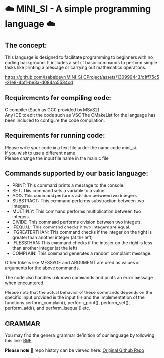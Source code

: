 
# ☁️ MINI_SI - A simple programming language ☁️ 
## The concept:
This language is designed to facilitate programming to beginners with no coding background. It includes a set of basic commands to perform simple tasks like printing a message or carrying out mathematics operations. 


https://github.com/isabeldevr/MINI_SI_CProject/assets/130999443/c1ff75c5-21e8-4bf1-be3a-d084ab5534cd

## Requirements for compiling code:
C compiler (Such as GCC provided by MSyS2) \
Any IDE to edit the code such as VSC
The CMakeList for the language has been included to configure the code compilation.

## Requirements for running code:
Please write your code in a text file under the name code.mini_si. \
If you wish to use a different name \
Please change the input  file name in the main.c file.

## Commands supported by our basic language:
  * PRINT: This command prints a message to the console.
  * SET: This command sets a variable to a value.
  * ADD: This command performs addition between two integers.
  * SUBSTRACT: This command performs substraction between two integers.
  * MULTIPLY: This command performs multiplication between two integers.
  * DIVIDE: This command performs division between two integers.
  * IFEQUAL: This command checks if two integers are equal.
  * IFGREATERTHAN: This command checks if the integer on the right is greater than another integer (at the left)
  * IFLESSTHAN: This command checks if the integer on the right is less than another integer (at the left)
  * COMPLAIN: This command generates a random complaint message.

Other tokens like MESSAGE and ARGUMENT are used as values or arguments for the above commands.

The code also handles unknown commands and prints an error message when encountered.

Please note that the actual behavior of these commands depends on the specific input provided in the input file and 
the implementation of the functions perform_complain(), perform_print(), perform_set(), perform_add(), and perform_isequal() etc.

## GRAMMAR 
You may find the general grammar definition of our language by following this link:
[BNF](https://bnfplayground.pauliankline.com/?bnf=%3Cprogram%3E%20%3A%3A%3D%20%3Cstatement%3E%20(%22%5Cn%22%20%3Cstatement%3E)*%0A%0A%3Cstatement%3E%20%3A%3A%3D%20%22PRINT%22%20%22%20%22%20%22(%22%20%3Cexpression%3E%20%22)%22%0A%20%20%20%20%20%20%20%20%20%20%20%20%20%7C%20%22SET%22%20%22%20%22%20%22(%22%20%3Cvariable%3E%20%20%22%2C%20%22%20%3Cexpression%3E%20%22)%22%0A%20%20%20%20%20%20%20%20%20%20%20%20%20%7C%20%22ADD%22%20%22%20%22%20%22(%22%20%3Cexpression%3E%20%22%2C%20%22%20%3Cexpression%3E%20%22)%22%0A%20%20%20%20%20%20%20%20%20%20%20%20%20%7C%20%22SUBSTRACT%22%20%22%20%22%20%22(%22%20%3Cexpression%3E%20%22%2C%20%22%20%3Cexpression%3E%20%22)%22%0A%20%20%20%20%20%20%20%20%20%20%20%20%20%7C%20%22MULTIPLY%22%20%22%20%22%20%22(%22%20%3Cexpression%3E%20%22%2C%20%22%20%3Cexpression%3E%20%22)%22%0A%20%20%20%20%20%20%20%20%20%20%20%20%20%7C%20%22DIVIDE%22%20%22%20%22%20%22(%22%20%3Cexpression%3E%20%22%2C%20%22%20%3Cexpression%3E%20%22)%22%0A%20%20%20%20%20%20%20%20%20%20%20%20%20%7C%20%22IFEQUAL%22%20%22%20%22%20%22(%22%20%3Cexpression%3E%20%22%2C%20%22%20%3Cexpression%3E%20%22)%22%0A%20%20%20%20%20%20%20%20%20%20%20%20%20%7C%20%22IFGREATERTHAN%22%20%22%20%22%20%22(%22%20%3Cexpression%3E%20%22%2C%20%22%20%3Cexpression%3E%20%22)%22%0A%20%20%20%20%20%20%20%20%20%20%20%20%20%7C%20%22IFLESSTHAN%22%20%22%20%22%20%22(%22%20%3Cexpression%3E%20%22%2C%22%20%3Cexpression%3E%20%22)%22%0A%20%20%20%20%20%20%20%20%20%20%20%20%20%7C%20%22COMPLAIN%22%0A%0A%3Cexpression%3E%20%3A%3A%3D%20%3Cterm%3E%20(%20%22%2C%22%20%22%20%22%20%3Cterm%3E)*%0A%0A%3Cterm%3E%20%3A%3A%3D%20%3Cfactor%3E%0A%0A%3Cfactor%3E%20%3A%3A%3D%20%3Cvariable%3E%0A%20%20%20%20%20%20%20%20%20%20%7C%20%3Cnumber%3E%0A%20%20%20%20%20%20%20%20%20%20%7C%20%22(%22%20%3Cexpression%3E%20%22)%22%0A%20%20%20%20%20%20%20%20%20%20%7C%20%22%5C%22%22%20%3Cstring%3E%20%22%5C%22%22%0A%0A%3Cstring%3E%20%3A%3A%3D%20%3Cchar%3E*%0A%3Cchar%3E%20%20%20%3A%3A%3D%20%22%5C%5C%22%20%7C%20%22%5C%22%22%20%7C%20%22%5Cn%22%20%7C%20%3Cletter%3E%20%7C%20%22%20%22%0A%0A%3Cvariable%3E%20%3A%3A%3D%20%3Cletter%3E%2B%0A%0A%3Cnumber%3E%20%3A%3A%3D%20%3Cdigit%3E%2B%0A%0A%3Cletter%3E%20%3A%3A%3D%20%22A%22%20%7C%20%22B%22%20%7C%20%5Ba-z%5D%20%7C%20%5BA-Z%5D%0A%0A%3Cdigit%3E%20%3A%3A%3D%20%5B0-9%5D&name=)

**Please note 🌱** repo history can be viewed here: [Original Github Repo](https://github.com/inds123/MINI_SI)
